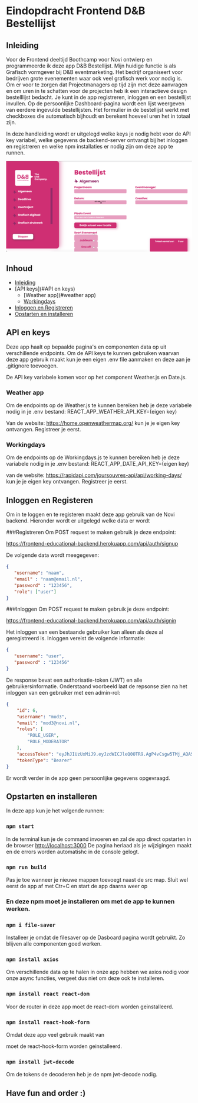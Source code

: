 # Eindopdracht Frontend D&B Bestellijst

## Inleiding
Voor de Frontend deeltijd Boothcamp voor Novi ontwierp en programmeerde ik deze app D&B Bestellijst. 
Mijn huidige functie is als Grafisch vormgever bij D&B eventmarketing. Het bedrijf organiseert voor bedrijven grote evenementen waar ook veel grafisch werk voor nodig is. 
Om er voor te zorgen dat Projectmanagers op tijd zijn met deze aanvragen en om uren in te schatten voor de projecten heb ik een interactieve design bestelllijst bedacht. 
Je kunt in de app registreren, inloggen en een bestellijst invullen. Op de persoonlijke Dashboard-pagina wordt een lijst weergeven van eerdere ingevulde bestellijsten. 
Het formulier in de bestellijst werkt met checkboxes die automatisch bijhoudt en berekent hoeveel uren het in totaal zijn. 

In deze handleiding wordt er uitgelegd welke keys je nodig hebt voor de API key variabel, welke gegevens de backend-server ontvangt bij het inloggen en registreren 
en welke npm installaties er nodig zijn om deze app te runnen.


![screenshot](src/assets/screenshot.png)

## Inhoud
* [Inleiding](#Inleiding)
* [API keys](#API en keys)
    * [Weather app](#weather app)
    * [Workingdays](#Workingdays)
* [Inloggen en Registreren](#inloggen-en-registeren)
* [Opstarten en installeren](#opstarten-en-installeren)



## API en keys
Deze app haalt op bepaalde pagina's en componenten data op uit verschillende endpoints. 
Om de API keys te kunnen gebruiken waarvan deze app gebruik maakt kun je een eigen .env file aanmaken en deze aan je .gitignore toevoegen. 

De API key variabele komen voor op het component Weather.js en Date.js.

### Weather app
Om de endpoints op de Weather.js te kunnen bereiken heb je deze variabele nodig in je .env bestand:
REACT_APP_WEATHER_API_KEY=(eigen key)

Van de website: https://home.openweathermap.org/  kun je je eigen key ontvangen. 
Registreer je eerst.


### Workingdays
Om de endpoints op de Workingdays.js te kunnen bereiken heb je deze variabele nodig in je .env bestand:
REACT_APP_DATE_API_KEY=(eigen key)

van de website: https://rapidapi.com/joursouvres-api/api/working-days/   kun je je eigen key ontvangen.
Registreer je eerst.



## Inloggen en Registeren
Om in te loggen en te registeren maakt deze app gebruik van de Novi backend. Hieronder wordt er uitgelegd welke data er wordt

###Registreren
Om POST request te maken gebruik je deze endpoint:

https://frontend-educational-backend.herokuapp.com/api/auth/signup

De volgende data wordt meegegeven:

```json
{
   "username": "naam",
   "email" : "naam@email.nl",
   "password" : "123456",
   "role": ["user"]
}
```
###Inloggen
Om POST request te maken gebruik je deze endpoint:

https://frontend-educational-backend.herokuapp.com/api/auth/signin

Het inloggen van een bestaande gebruiker kan alleen als deze al geregistreerd is. 
Inloggen vereist de volgende informatie:

```json
{
   "username": "user",
   "password" : "123456"
}
```

De response bevat een authorisatie-token (JWT) en alle gebruikersinformatie. Onderstaand voorbeeld laat de repsonse zien na het inloggen van een gebruiker met een admin-rol:

```json
{
    "id": 6,
    "username": "mod3",
    "email": "mod3@novi.nl",
    "roles": [
        "ROLE_USER",
        "ROLE_MODERATOR"
    ],
    "accessToken": "eyJhJIUzUxMiJ9.eyJzdWICJleQ0OTR9.AgP4vCsgw5TMj_AQAS-J8doHqADTA",
    "tokenType": "Bearer"
}
```
Er wordt verder in de app geen persoonlijke gegevens opgevraagd.




## Opstarten en installeren
In deze app kun je het volgende runnen:
### `npm start` 
In de terminal kun je de command invoeren en zal de app direct opstarten in de browser [http://localhost:3000](http://localhost:3000)
De pagina herlaad als je wijzigingen maakt en de errors worden automatishc in de console gelogt.

### `npm run build`
Pas je toe wanneer je nieuwe mappen toevoegt naast de src map. 
Sluit wel eerst de app af met Ctr+C en start de app daarna weer op



### En deze npm moet je installeren om met de app te kunnen werken.
### `npm i file-saver`
Installeer je omdat de filesaver op de Dasboard pagina wordt gebruikt. Zo blijven alle componenten goed werken.

### `npm install axios`
Om verschillende data op te halen in onze app hebben we axios nodig voor onze 
async functies, vergeet dus niet om deze ook te installeren. 

### `npm install react react-dom`
Voor de router in deze app moet de react-dom worden geinstalleerd.

### `npm install react-hook-form`
Omdat deze app veel gebruik maakt van <form> moet de react-hook-form worden geinstalleerd.


### `npm install jwt-decode`
Om de tokens de decoderen heb je de npm jwt-decode nodig.


## Have fun and order :)